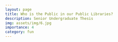 ```yaml
---
layout: page
title: Who is the Public in our Public Libraries?
description: Senior Undergraduate Thesis
img: assets/img/6.jpg
importance: 4
category: fun
---
```

